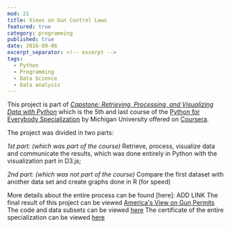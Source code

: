 ```yaml
---
mod: 21
title: Views on Gun Control Laws
featured: true
category: programming
published: true
date: 2016-09-06
excerpt_separator: <!-- excerpt -->
tags:
  - Python
  - Programming
  - Data Science
  - Data analysis
---
```


This project is part of [*Capstone: Retrieving, Processing, and Visualizing Data with Python*](https://www.coursera.org/learn/python-capstone) which is the 5th and last course of the [Python for Everybody Specialization](https://www.coursera.org/specializations/python) by Michigan University offered on [Coursera](https://www.coursera.org).
<!-- excerpt -->

The project was divided in two parts:

*1st part: (which was part of the course)* Retrieve, process, visualize data and communicate the results, which was done entirely in Python with the visualization part in D3.js;

*2nd part: (which was not part of the course)* Compare the first dataset with another data set and create graphs done in R (for speed)

More details about the entire process can be found [here]: ADD LINK
The final result of this project can be viewed [America's View on Gun Permits](http://brunogtavares.com/2016/09/16/gun-control-laws.html)
The code and data subsets can be viewed [here](https://github.com/bruno78/python-capstone-project.git)
The certificate of the entire specialization can be viewed [here](https://www.coursera.org/account/accomplishments/specialization/certificate/34A6VHCWGN7C)
